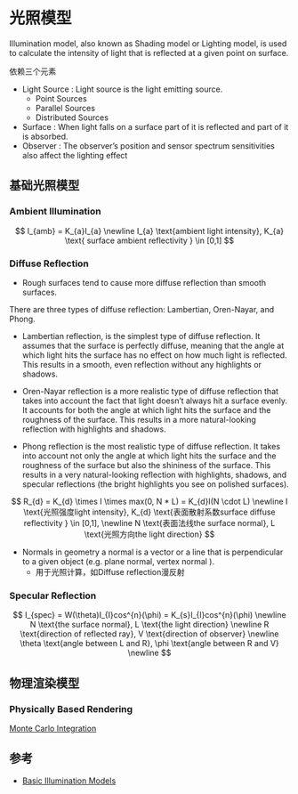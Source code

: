 # 光照模型

Illumination model, also known as Shading model or Lighting model, is used to calculate the intensity of light that is reflected at a given point on surface.

依赖三个元素
- Light Source : Light source is the light emitting source. 
    - Point Sources
    - Parallel Sources
    - Distributed Sources
- Surface : When light falls on a surface part of it is reflected and part of it is absorbed. 
- Observer : The observer’s position and sensor spectrum sensitivities also affect the lighting effect


## 基础光照模型

### Ambient Illumination

$$
I_{amb} = K_{a}I_{a} \newline
I_{a} \text{ambient light intensity}, K_{a} \text{ surface ambient reflectivity } \in [0,1]
$$

### Diffuse Reflection

- Rough surfaces tend to cause more diffuse reflection than smooth surfaces.

There are three types of diffuse reflection: Lambertian, Oren-Nayar, and Phong.
- Lambertian reflection, is the simplest type of diffuse reflection. It assumes that the surface is perfectly diffuse, meaning that the angle at which light hits the surface has no effect on how much light is reflected. This results in a smooth, even reflection without any highlights or shadows.

- Oren-Nayar reflection is a more realistic type of diffuse reflection that takes into account the fact that light doesn’t always hit a surface evenly. It accounts for both the angle at which light hits the surface and the roughness of the surface. This results in a more natural-looking reflection with highlights and shadows.

- Phong reflection is the most realistic type of diffuse reflection. It takes into account not only the angle at which light hits the surface and the roughness of the surface but also the shininess of the surface. This results in a very natural-looking reflection with highlights, shadows, and specular reflections (the bright highlights you see on polished surfaces).

$$
R_{d} = K_{d} \times I \times max(0, N * L) = K_{d}I(N \cdot L) \newline
I \text{光照强度light intensity}, K_{d} \text{表面散射系数surface diffuse reflectivity } \in [0,1], \newline
N \text{表面法线the surface normal}, L \text{光照方向the light direction}
$$

- Normals in geometry a normal is a vector or a line that is perpendicular to a given object (e.g. plane normal, vertex normal ).
    - 用于光照计算，如Diffuse reflection漫反射

### Specular Reflection

$$
I_{spec} = W(\theta)I_{I}cos^{n}(\phi) = K_{s}I_{I}cos^{n}(\phi) \newline
N \text{the surface normal}, L \text{the light direction} \newline
R \text{direction of reflected ray}, V \text{direction of observer} \newline
\theta \text{angle between L and R}, \phi \text{angle between R and V} \newline
$$

## 物理渲染模型

### Physically Based Rendering

[Monte Carlo Integration](https://64.github.io/monte-carlo/)


## 参考

- [Basic Illumination Models](https://www.geeksforgeeks.org/basic-illumination-models/)